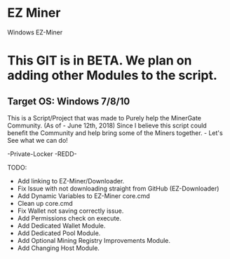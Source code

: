 # EZ Miner
Windows EZ-Miner

# This GIT is in BETA. We plan on adding other Modules to the script.

## Target OS: Windows 7/8/10

This is a Script/Project that was made to Purely help the MinerGate Community. (As of - June 12th, 2018) Since I believe this script could benefit the Community and help bring some of the Miners together. - Let's See what we can do!

-Private-Locker
   -REDD-
   
   TODO:
 - Add linking to EZ-Miner/Downloader.
 - Fix Issue with not downloading straight from GitHub (EZ-Downloader)
 - Add Dynamic Variables to EZ-Miner core.cmd
 - Clean up core.cmd
 - Fix Wallet not saving correctly issue.
 - Add Permissions check on execute.
 - Add Dedicated Wallet Module.
 - Add Dedicated Pool Module.
 - Add Optional Mining Registry Improvements Module.
 - Add Changing Host Module.

